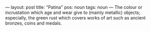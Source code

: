 —
layout: post
title: "Patina"
pos: noun
tags: noun
—
The colour or incrustation which age and wear give to (mainly metallic) objects; especially, the green rust which covers works of art such as ancient bronzes, coins and medals.
